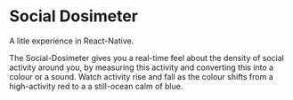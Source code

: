 # Social Dosimeter

A litle experience in React-Native. 

The Social-Dosimeter gives you a real-time feel about the density of social activity around you, by measuring this activity and converting this into a colour or a sound. Watch activity rise and fall as the colour shifts from a high-activity red to a a still-ocean calm of blue.
